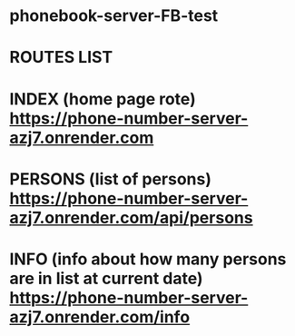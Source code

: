 # phonebook-server-FB-test

# ROUTES LIST

# INDEX (home page rote) https://phone-number-server-azj7.onrender.com
# PERSONS (list of persons) https://phone-number-server-azj7.onrender.com/api/persons
# INFO (info about how many persons are in list at current date) https://phone-number-server-azj7.onrender.com/info
